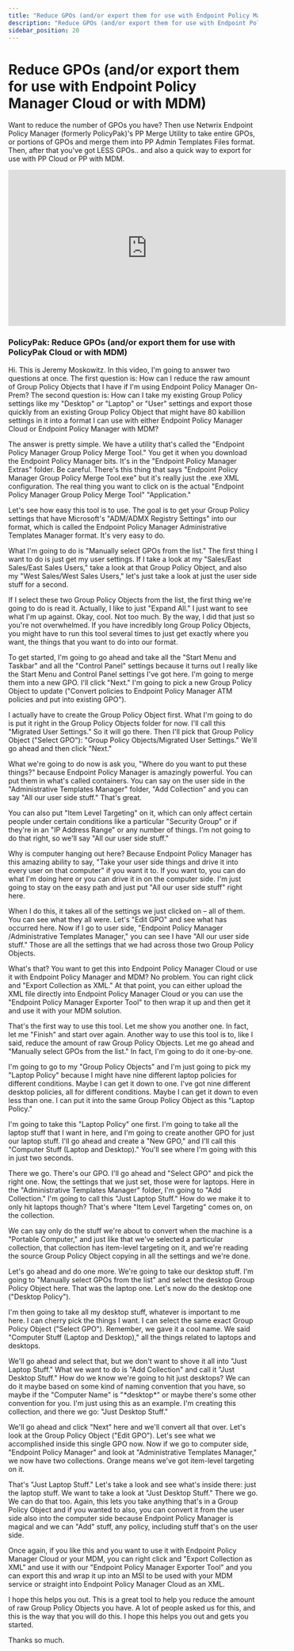 ```yaml
---
title: "Reduce GPOs (and/or export them for use with Endpoint Policy Manager Cloud or with MDM)"
description: "Reduce GPOs (and/or export them for use with Endpoint Policy Manager Cloud or with MDM)"
sidebar_position: 20
---
```

# Reduce GPOs (and/or export them for use with Endpoint Policy Manager Cloud or with MDM)

Want to reduce the number of GPOs you have? Then use Netwrix Endpoint Policy Manager (formerly
PolicyPak)'s PP Merge Utility to take entire GPOs, or portions of GPOs and merge them into PP Admin
Templates Files format. Then, after that you've got LESS GPOs.. and also a quick way to export for
use with PP Cloud or PP with MDM.

<iframe width="560" height="315" src="https://www.youtube.com/embed/a1QE8ljmGFA" title="Endpoint Policy Manager: Reduce GPOs (and/or export them for use with Endpoint Policy Manager Cloud or with MDM)" frameborder="0" allow="accelerometer; autoplay; clipboard-write; encrypted-media; gyroscope; picture-in-picture; web-share" allowfullscreen="1"></iframe>

### PolicyPak: Reduce GPOs (and/or export them for use with PolicyPak Cloud or with MDM)

Hi. This is Jeremy Moskowitz. In this video, I'm going to answer two questions at once. The first
question is: How can I reduce the raw amount of Group Policy Objects that I have if I'm using
Endpoint Policy Manager On-Prem? The second question is: How can I take my existing Group Policy
settings like my "Desktop" or "Laptop" or "User" settings and export those quickly from an existing
Group Policy Object that might have 80 kabillion settings in it into a format I can use with either
Endpoint Policy Manager Cloud or Endpoint Policy Manager with MDM?

The answer is pretty simple. We have a utility that's called the "Endpoint Policy Manager Group
Policy Merge Tool." You get it when you download the Endpoint Policy Manager bits. It's in the
"Endpoint Policy Manager Extras" folder. Be careful. There's this thing that says "Endpoint Policy
Manager Group Policy Merge Tool.exe" but it's really just the .exe XML configuration. The real thing
you want to click on is the actual "Endpoint Policy Manager Group Policy Merge Tool" "Application."

Let's see how easy this tool is to use. The goal is to get your Group Policy settings that have
Microsoft's "ADM/ADMX Registry Settings" into our format, which is called the Endpoint Policy
Manager Administrative Templates Manager format. It's very easy to do.

What I'm going to do is "Manually select GPOs from the list." The first thing I want to do is just
get my user settings. If I take a look at my "Sales/East Sales/East Sales Users," take a look at
that Group Policy Object, and also my "West Sales/West Sales Users," let's just take a look at just
the user side stuff for a second.

If I select these two Group Policy Objects from the list, the first thing we're going to do is read
it. Actually, I like to just "Expand All." I just want to see what I'm up against. Okay, cool. Not
too much. By the way, I did that just so you're not overwhelmed. If you have incredibly long Group
Policy Objects, you might have to run this tool several times to just get exactly where you want,
the things that you want to do into our format.

To get started, I'm going to go ahead and take all the "Start Menu and Taskbar" and all the "Control
Panel" settings because it turns out I really like the Start Menu and Control Panel settings I've
got here. I'm going to merge them into a new GPO. I'll click "Next." I'm going to pick a new Group
Policy Object to update ("Convert policies to Endpoint Policy Manager ATM policies and put into
existing GPO").

I actually have to create the Group Policy Object first. What I'm going to do is put it right in the
Group Policy Objects folder for now. I'll call this "Migrated User Settings." So it will go there.
Then I'll pick that Group Policy Object ("Select GPO"): "Group Policy Objects/Migrated User
Settings." We'll go ahead and then click "Next."

What we're going to do now is ask you, "Where do you want to put these things?" because Endpoint
Policy Manager is amazingly powerful. You can put them in what's called containers. You can say on
the user side in the "Administrative Templates Manager" folder, "Add Collection" and you can say
"All our user side stuff." That's great.

You can also put "Item Level Targeting" on it, which can only affect certain people under certain
conditions like a particular "Security Group" or if they're in an "IP Address Range" or any number
of things. I'm not going to do that right, so we'll say "All our user side stuff."

Why is computer hanging out here? Because Endpoint Policy Manager has this amazing ability to say,
"Take your user side things and drive it into every user on that computer" if you want it to. If you
want to, you can do what I'm doing here or you can drive it in on the computer side. I'm just going
to stay on the easy path and just put "All our user side stuff" right here.

When I do this, it takes all of the settings we just clicked on – all of them. You can see what they
all were. Let's "Edit GPO" and see what has occurred here. Now if I go to user side, "Endpoint
Policy Manager /Administrative Templates Manager," you can see I have "All our user side stuff."
Those are all the settings that we had across those two Group Policy Objects.

What's that? You want to get this into Endpoint Policy Manager Cloud or use it with Endpoint Policy
Manager and MDM? No problem. You can right click and "Export Collection as XML." At that point, you
can either upload the XML file directly into Endpoint Policy Manager Cloud or you can use the
"Endpoint Policy Manager Exporter Tool" to then wrap it up and then get it and use it with your MDM
solution.

That's the first way to use this tool. Let me show you another one. In fact, let me "Finish" and
start over again. Another way to use this tool is to, like I said, reduce the amount of raw Group
Policy Objects. Let me go ahead and "Manually select GPOs from the list." In fact, I'm going to do
it one-by-one.

I'm going to go to my "Group Policy Objects" and I'm just going to pick my "Laptop Policy" because I
might have nine different laptop policies for different conditions. Maybe I can get it down to one.
I've got nine different desktop policies, all for different conditions. Maybe I can get it down to
even less than one. I can put it into the same Group Policy Object as this "Laptop Policy."

I'm going to take this "Laptop Policy" one first. I'm going to take all the laptop stuff that I want
in here, and I'm going to create another GPO for just our laptop stuff. I'll go ahead and create a
"New GPO," and I'll call this "Computer Stuff (Laptop and Desktop)." You'll see where I'm going with
this in just two seconds.

There we go. There's our GPO. I'll go ahead and "Select GPO" and pick the right one. Now, the
settings that we just set, those were for laptops. Here in the "Administrative Templates Manager"
folder, I'm going to "Add Collection." I'm going to call this "Just Laptop Stuff." How do we make it
to only hit laptops though? That's where "Item Level Targeting" comes on, on the collection.

We can say only do the stuff we're about to convert when the machine is a "Portable Computer," and
just like that we've selected a particular collection, that collection has item-level targeting on
it, and we're reading the source Group Policy Object copying in all the settings and we're done.

Let's go ahead and do one more. We're going to take our desktop stuff. I'm going to "Manually select
GPOs from the list" and select the desktop Group Policy Object here. That was the laptop one. Let's
now do the desktop one ("Desktop Policy").

I'm then going to take all my desktop stuff, whatever is important to me here. I can cherry pick the
things I want. I can select the same exact Group Policy Object ("Select GPO"). Remember, we gave it
a cool name. We said "Computer Stuff (Laptop and Desktop)," all the things related to laptops and
desktops.

We'll go ahead and select that, but we don't want to shove it all into "Just Laptop Stuff." What we
want to do is "Add Collection" and call it "Just Desktop Stuff." How do we know we're going to hit
just desktops? We can do it maybe based on some kind of naming convention that you have, so maybe if
the "Computer Name" is "\*desktop\*" or maybe there's some other convention for you. I'm just using
this as an example. I'm creating this collection, and there we go: "Just Desktop Stuff."

We'll go ahead and click "Next" here and we'll convert all that over. Let's look at the Group Policy
Object ("Edit GPO"). Let's see what we accomplished inside this single GPO now. Now if we go to
computer side, "Endpoint Policy Manager" and look at "Administrative Templates Manager," we now have
two collections. Orange means we've got item-level targeting on it.

That's "Just Laptop Stuff." Let's take a look and see what's inside there: just the laptop stuff. We
want to take a look at "Just Desktop Stuff." There we go. We can do that too. Again, this lets you
take anything that's in a Group Policy Object and if you wanted to also, you can convert it from the
user side also into the computer side because Endpoint Policy Manager is magical and we can "Add"
stuff, any policy, including stuff that's on the user side.

Once again, if you like this and you want to use it with Endpoint Policy Manager Cloud or your MDM,
you can right click and "Export Collection as XML" and use it with our "Endpoint Policy Manager
Exporter Tool" and you can export this and wrap it up into an MSI to be used with your MDM service
or straight into Endpoint Policy Manager Cloud as an XML.

I hope this helps you out. This is a great tool to help you reduce the amount of raw Group Policy
Objects you have. A lot of people asked us for this, and this is the way that you will do this. I
hope this helps you out and gets you started.

Thanks so much.

